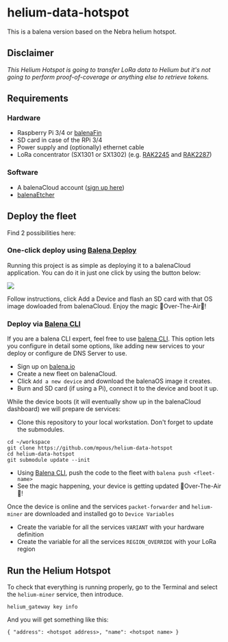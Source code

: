 # helium-data-hotspot

This is a balena version based on the Nebra helium hotspot.

## Disclaimer

*This Helium Hotspot is going to transfer LoRa data to Helium but it's not going to perform proof-of-coverage or anything else to retrieve tokens.*

## Requirements

### Hardware

* Raspberry Pi 3/4 or [balenaFin](https://www.balena.io/fin/)
* SD card in case of the RPi 3/4
* Power supply and (optionally) ethernet cable
* LoRa concentrator (SX1301 or SX1302) (e.g. [RAK2245](https://store.rakwireless.com/products/rak2245-pi-hat) and [RAK2287](https://www.rakwireless.com/en-us/products/lpwan-gateways-and-concentrators/rak2287))

### Software

* A balenaCloud account ([sign up here](https://dashboard.balena-cloud.com/))
* [balenaEtcher](https://balena.io/etcher)

## Deploy the fleet

Find 2 possibilities here:

### One-click deploy using [Balena Deploy](https://www.balena.io/docs/learn/deploy/deploy-with-balena-button/)

Running this project is as simple as deploying it to a balenaCloud application. You can do it in just one click by using the button below:

[![](https://www.balena.io/deploy.png)](https://dashboard.balena-cloud.com/deploy?repoUrl=https://github.com/mpous/helium-data-hotspot)

Follow instructions, click Add a Device and flash an SD card with that OS image dowloaded from balenaCloud. Enjoy the magic 🌟Over-The-Air🌟!

### Deploy via [Balena CLI](https://www.balena.io/docs/reference/balena-cli/)

If you are a balena CLI expert, feel free to use [balena CLI](https://www.balena.io/docs/reference/balena-cli/). This option lets you configure in detail some options, like adding new services to your deploy or configure de DNS Server to use.

- Sign up on [balena.io](https://dashboard.balena.io/signup)
- Create a new fleet on balenaCloud.
- Click `Add a new device` and download the balenaOS image it creates.
- Burn and SD card (if using a Pi), connect it to the device and boot it up.

While the device boots (it will eventually show up in the balenaCloud dashboard) we will prepare de services:

- Clone this repository to your local workstation. Don't forget to update the submodules.
```
cd ~/workspace
git clone https://github.com/mpous/helium-data-hotspot
cd helium-data-hotspot
git submodule update --init
```
- Using [Balena CLI](https://www.balena.io/docs/reference/cli/), push the code to the fleet with `balena push <fleet-name>`
- See the magic happening, your device is getting updated 🌟Over-The-Air🌟!

Once the device is online and the services `packet-forwarder` and `helium-miner` are downloaded and installed go to `Device Variables`

- Create the variable for all the services `VARIANT` with your hardware definition
- Create the variable for all the services `REGION_OVERRIDE` with your LoRa region

## Run the Helium Hotspot

To check that everything is running properly, go to the Terminal and select the `helium-miner` service, then introduce. 

`
helium_gateway key info
`

And you will get something like this:

`
{
  "address": <hotspot address>,
  "name": <hotspot name>
}
`

